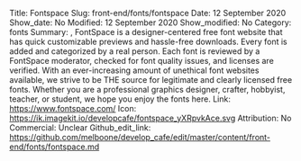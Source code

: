 Title: Fontspace
Slug: front-end/fonts/fontspace
Date: 12 September 2020
Show_date: No
Modified: 12 September 2020
Show_modified: No
Category: fonts
Summary: , FontSpace is a designer-centered free font website that has quick customizable previews and hassle-free downloads. Every font is added and categorized by a real person. Each font is reviewed by a FontSpace moderator, checked for font quality issues, and licenses are verified. With an ever-increasing amount of unethical font websites available, we strive to be THE source for legitimate and clearly licensed free fonts. Whether you are a professional graphics designer, crafter, hobbyist, teacher, or student, we hope you enjoy the fonts here. 
Link: https://www.fontspace.com/
Icon: https://ik.imagekit.io/developcafe/fontspace_yXRpvkAce.svg
Attribution: No
Commercial: Unclear
Github_edit_link: https://github.com/melboone/develop_cafe/edit/master/content/front-end/fonts/fontspace.md